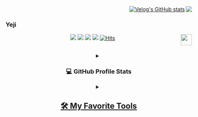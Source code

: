 
<!-- 
[![tistory](https://user-images.githubusercontent.com/115096296/198907140-56479cc1-370e-4bf8-89a3-70aa967de89f.png)](https://nananja.tistory.com/)
</div> -->
<!-- contact -->
   
    
  <img align="right" src="http://mazassumnida.wtf/api/v2/generate_badge?boj=itsds"/>

<div align=right


  [![Velog's GitHub stats](https://velog-readme-stats.vercel.app/api/list?name=eungyeole)](https://velog.io/@eungyeole) 
  
</div>
 
  
  ### Yeji
  
<div align=center>

  <a href="https://yejang2ndbrain.vercel.app/"><img src="https://img.shields.io/badge/dailynote-3DDC84?style=badge&logo=TILNotes&logoColor=white"/></a> <a href="https://nananja.tistory.com/"><img src="https://img.shields.io/badge/2023notes-E5511E?style=badge&logo=Tistory&logoColor=white"/></a> <a href="https://yejangfolio.netlify.app/"><img src="https://img.shields.io/badge/Resume-ffffff?style=badge&logo=notion&logoColor=black"/></a> <a href="https://yejangfolio.netlify.app/"><img src="https://img.shields.io/badge/Projects-735998?style=badge&logo=GitHub&logoColor=white"/></a> 
[![Hits](https://hits.seeyoufarm.com/api/count/incr/badge.svg?url=https%3A%2F%2Fgithub.com%2Fnanandive&count_bg=%23E7B2D9&title_bg=%23CBB3FF&icon=&icon_color=%23E7E7E7&title=hits&edge_flat=false)](https://github.com/nanandive)
  <img align="right" width="30" src="https://user-images.githubusercontent.com/75469131/213887734-1f8f0fb6-4395-4aa6-b828-3b44b96d8f0f.gif" />
</div>
<br>


<!--<div align=center><h1>👋 Hi, I’m @nanandive </h1></div>-->


<div align="center">

<!--[![Top Langs](https://github-readme-stats.vercel.app/api/top-langs/?username=nanandive&langs_count=8)]-->
<!--<img src="http://mazandi.herokuapp.com/api?handle={백준닉네임}&theme=warm"/> -->


<!--[https://www.linkedin.com/feed/](https://www.linkedin.com/in/yeji-kim-45642b253/) -->

<!--https://www.rocketpunch.com/@itsds1124/posts -->
<details> 

  <summary> <h3>💻 GitHub Profile Stats</h3></summary>

  <!-- https://github.com/anuraghazra/github-readme-stats -->

  <a href="https://github.com/nanandive/github-readme-stats"><img alt="DenverCoder1's Top Languages" src="https://denvercoder1-github-readme-stats.vercel.app/api/top-langs/?username=nanandive&langs_count=8&layout=compact&theme=react&hide_border=true&bg_color=1F222E&title_color=F85D7F&icon_color=F8D866&hide=Jupyter%20Notebook,Roff" height="192px"/>
<a href="https://git.io/streak-stats"><img src="https://streak-stats.demolab.com?user=nanandive&theme=blueberry-duo" alt="GitHub Streak" /> 

</details> 

 
<details> 
  <summary><h2>🛠️ My Favorite Tools</h2></summary>
   <h3>👨‍💻 Programming and Markup Languages</h3>

<p>
<img src="https://img.shields.io/badge/JAVA-007396?style=for-the-badge&logo=java&logoColor=white">
<img src="https://img.shields.io/badge/node.js-339933?style=for-the-badge&logo=node.js&logoColor=black">

<br>
<!-- <img src="https://img.shields.io/badge/react-61DAFB?style=for-the-badge&logo=react&logoColor=black"> -->
<img src="https://img.shields.io/badge/javascript-F7DF1E?style=for-the-badge&logo=javascript&logoColor=black">

</p>


  <h3>🧰 Frameworks and Libraries</h3>
  <p>
    <img src="https://img.shields.io/badge/Spring-6DB33F?style=for-the-badge&logo=Spring&logoColor=white">
<img src="https://img.shields.io/badge/oracle-F80000?style=for-the-badge&logo=oracle&logoColor=white">
<img src="https://img.shields.io/badge/mysql-4479A1?style=for-the-badge&logo=mysql&logoColor=white">


 </p>

</details> 
</div>
